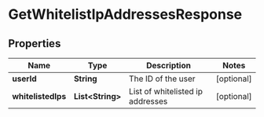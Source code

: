 

# GetWhitelistIpAddressesResponse


## Properties

| Name | Type | Description | Notes |
|------------ | ------------- | ------------- | -------------|
|**userId** | **String** | The ID of the user |  [optional] |
|**whitelistedIps** | **List&lt;String&gt;** | List of whitelisted ip addresses |  [optional] |




